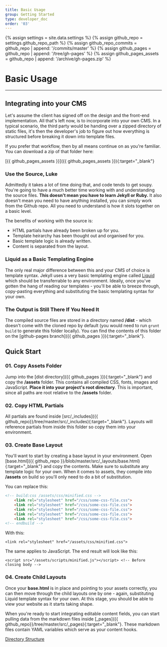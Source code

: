 ```yaml
---
title: Basic Usage
group: Getting Started
type: developer_doc
order: '03'
---
```


{% assign settings = site.data.settings %}
{% assign github_repo = settings.github_repo_path %}
{% assign github_repo_commits = github_repo | append: '/commits/master' %}
{% assign github_pages = github_repo | append: '/tree/gh-pages' %}
{% assign github_pages_assets = github_repo | append: '/archive/gh-pages.zip' %}

# Basic Usage
---

<div class="spacer m-b-2"></div>

## Integrating into your CMS

Let's assume the client has signed off on the design and the front-end implementation. All that's left now, is to incorporate into your own CMS. In a typical scenario, the third party would be handing over a zipped directory of static files, it's then the developer's job to figure out how everything is structured before breaking it down into template files.

If you prefer that workflow, then by all means continue on as you're familiar. You can download a zip of that folder here:

[{{ github_pages_assets }}]({{ github_pages_assets }}){:target="_blank"}

### Use the Source, Luke

Admittedly it takes a lot of time doing that, and code tends to get soupy. You're going to have a much better time working with and understanding the source files. __This doesn't mean you have to learn Jekyll or Ruby.__ It also doesn't mean you need to have anything installed, you can simply work from the Github repo. All you need to understand is how it slots together on a basic level.

The benefits of working with the source is:

* HTML partials have already been broken up for you.
* Template heirarchy has been thought out and organised for you.
* Basic template logic is already written.
* Content is separated from the layout.

### Liquid as a Basic Templating Engine

The only real major difference between this and your CMS of choice is template syntax. Jekyll uses a very basic templating engine called [Liquid](http://shopify.github.io/liquid/) which should be transferrable to any environment. Ideally, once you've gotten the hang of reading our templates - you'll be able to breeze through, copy-pasting everything and substituting the basic templating syntax for your own.

<div class="spacer m-b-2"></div>

### The Output is Still There If You Need It

The compiled source files are stored in a directory named __/dist__ - which doesn't come with the cloned repo by default (you would need to run ```grunt build``` to generate this folder locally). You can find the contents of this folder on the [github-pages branch]({{ github_pages }}){:target="_blank"}.

<div class="spacer m-b-2"></div>

## Quick Start

<div class="spacer m-b-2"></div>

### 01. Copy Assets Folder

Jump into the [dist directory]({{ github_pages }}){:target="_blank"} and copy the **/assets** folder. This contains all compiled CSS, fonts, images and JavaScript. __Place it into your project's root directory__. This is important, since all paths are root relative to the **/assets** folder.

<div class="spacer m-b-2"></div>

### 02. Copy HTML Partials

All partials are found inside [src/_includes]({{ github_repo}}/tree/master/src/_includes){:target="_blank"}. Layouts will reference partials from inside this folder so copy them into your environment.

<div class="spacer m-b-2"></div>

### 03. Create Base Layout

You'll want to start by creating a base layout in your environment. Open [base.html]({{ github_repo }}/blob/master/src/_layouts/base.html){:target="_blank"} and copy the contents. Make sure to substitute any template logic for your own. When it comes to assets, they compile into **/assets** on build so you'll only need to do a bit of substitution.

You can replace this:

```html
<!-- build:css /assets/css/minified.css -->
    <link rel="stylesheet" href="/css/some-css-file.css">
    <link rel="stylesheet" href="/css/some-css-file.css">
    <link rel="stylesheet" href="/css/some-css-file.css">
    <link rel="stylesheet" href="/css/some-css-file.css">
    <link rel="stylesheet" href="/css/some-css-file.css">
<!-- endbuild -->
```

With this:

    <link rel="stylesheet" href="/assets/css/minified.css">

The same applies to JavaScript. The end result will look like this:

    <script src="/assets/scripts/minified.js"></script> <!-- Before closing body -->

### 04. Create Child Layouts

Once your **base.html** is in place and pointing to your assets correctly, you can then move through the child layouts one by one - again, substituting Liquid template syntax for your own. At this stage, you should be able to view your website as it starts taking shape.

When you're ready to start integrating editable content fields, you can start pulling data from the markdown files inside [_pages]({{ github_repo}}/tree/master/src/_pages){:target="_blank"}. These markdown files contain YAML variables which serve as your content hooks.

<p class="text-xs-right"><a href="/manage/#/developer/docs/04_directory-structure/">Directory Structure <i class="fa fa-long-arrow-right"></i></a></p>